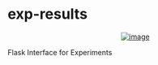 
# exp-results
<p align="center">
<a href="https://github.com/rizeitoun/exp-results/" rel="nofollow"><img src="https://codebuild-badge-rz.s3.amazonaws.com/Container_Management.svg?service=github" alt="image" style="max-width:100%;" >
</a></p>

Flask Interface for Experiments

